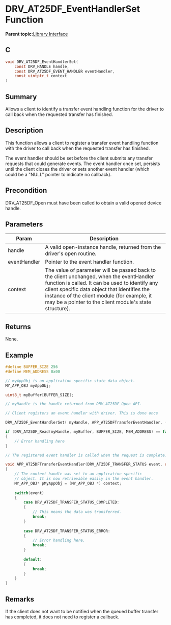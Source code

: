# DRV\_AT25DF\_EventHandlerSet Function

**Parent topic:**[Library Interface](GUID-6D9FA3F1-00EF-4C4D-AC06-CF95F5137ACB.md)

## C

```c
void DRV_AT25DF_EventHandlerSet(
    const DRV_HANDLE handle,
    const DRV_AT25DF_EVENT_HANDLER eventHandler,
    const uintptr_t context
)
```

## Summary

Allows a client to identify a transfer event handling function for the driver to call back when the requested transfer has finished.

## Description

This function allows a client to register a transfer event handling function<br />with the driver to call back when the requested transfer has finished.

The event handler should be set before the client submits any transfer<br />requests that could generate events. The event handler once set, persists<br />until the client closes the driver or sets another event handler \(which<br />could be a "NULL" pointer to indicate no callback\).

## Precondition

DRV\_AT25DF\_Open must have been called to obtain a valid opened device handle.

## Parameters

|Param|Description|
|-----|-----------|
|handle|A valid open-instance handle, returned from the driver's open routine.|
|eventHandler|Pointer to the event handler function.|
|context|The value of parameter will be passed back to the client unchanged, when the eventHandler function is called. It can be used to identify any client specific data object that identifies the instance of the client module \(for example, it may be a pointer to the client module's state structure\).|

## Returns

None.

## Example

```c
#define BUFFER_SIZE 256
#define MEM_ADDRESS 0x00

// myAppObj is an application specific state data object.
MY_APP_OBJ myAppObj;

uint8_t myBuffer[BUFFER_SIZE];

// myHandle is the handle returned from DRV_AT25DF_Open API.

// Client registers an event handler with driver. This is done once

DRV_AT25DF_EventHandlerSet( myHandle, APP_AT25DFTransferEventHandler, (uintptr_t)&myAppObj );

if (DRV_AT25DF_Read(myHandle, myBuffer, BUFFER_SIZE, MEM_ADDRESS) == false)
{
    // Error handling here
}

// The registered event handler is called when the request is complete.

void APP_AT25DFTransferEventHandler(DRV_AT25DF_TRANSFER_STATUS event, uintptr_t context)
{
    // The context handle was set to an application specific
    // object. It is now retrievable easily in the event handler.
    MY_APP_OBJ* pMyAppObj = (MY_APP_OBJ *) context;
    
    switch(event)
    {
        case DRV_AT25DF_TRANSFER_STATUS_COMPLETED:
        {
            // This means the data was transferred.
            break;
        }
        
        case DRV_AT25DF_TRANSFER_STATUS_ERROR:
        {
            // Error handling here.
            break;
        }
        
        default:
        {
            break;
        }
    }
}
```

## Remarks

If the client does not want to be notified when the queued buffer transfer has completed, it does not need to register a callback.

